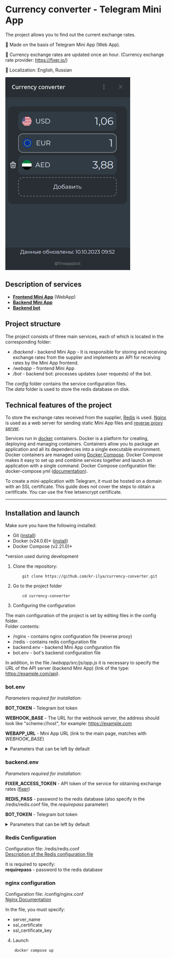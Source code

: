 # Currency converter - Telegram Mini App

The project allows you to find out the current exchange rates. 

🔸 Made on the basis of Telegram Mini App (Web App). 

🔸 Currency exchange rates are updated once an hour. (Currency exchange rate provider: https://fixer.io/)

🔸 Localization: English, Russian 

![preview mini app][main_img]  


## Description of services  

* **[Frontend Mini App][miniapp_docs]** (WebApp)
* **[Backend Mini App][backend_docs]**
* **[Backend bot][bot_docs]**

## Project structure 

The project consists of three main services, each of which is located in the corresponding folder:  
* */backend* - backend Mini App - It is responsible for storing and receiving exchange rates from the supplier and implements an API for receiving rates by the Mini App frontend.
* */webapp* - frontend Mini App
* */bot* - backend bot: processes updates (user requests) of the bot.

The *config* folder contains the service configuration files.  
The *data* folder is used to store the redis database on disk.

## Technical features of the project

To store the exchange rates received from the supplier, [Redis][redis] is used.
[Nginx][nginx] is used as a web server for sending static Mini App files and [reverse proxy server][reverse_proxy].  

Services run in [docker][docker] containers. Docker is a platform for creating, deploying and managing containers. Containers allow you to package an application and all its dependencies into a single executable environment.  
Docker containers are managed using [Docker Compose][docker_compose]. Docker Compose makes it easy to set up and combine services together and launch an application with a single command. Docker Compose configuration file: docker-compose.yml ([documentation][compose_config]).  

To create a mini-application with Telegram, it must be hosted on a domain with an SSL certificate. This guide does not cover the steps to obtain a certificate. You can use the free letsencrypt certificate.

---

## Installation and launch  

Make sure you have the following installed:  
* Git ([install][git_download])
* Docker (v24.0.6)* ([install][install_docker])
* Docker Compose (v2.21.0)*

*version used during development

1. Clone the repository:

    ```shell
        git clone https://github.com/kr-ilya/currency-converter.git
    ```
2. Go to the project folder  

    ```shell
        cd currency-converter
    ```

3. Configuring the configuration

The main configuration of the project is set by editing files in the config folder.  
Folder contents:
* /nginx - contains nginx configuration file (reverse proxy)
* /redis - contains redis configuration file
* backend.env - backend Mini App configuration file 
* bot.env - bot's backend configuration file

In addition, in the file */webapp/src/js/app.js* it is necessary to specify the URL of the API server (backend Mini App) (link of the type: https://example.com/api).

### bot.env

*Parameters required for installation:*    

**BOT_TOKEN** - Telegram bot token 

**WEBHOOK_BASE** - The URL for the webhook server, the address should look like "scheme://host", for example: https://example.com  

**WEBAPP_URL** - Mini App URL (link to the main page, matches with *WEBHOOK_BASE*)

<details>
<summary>Parameters that can be left by default</summary> 

**LOGGER_TYPE** - type of logging (prod/dev)  

**LISTEN_ADDRESS** - the address with the webhook port of the bot server.  
When changing, also change the port in the /config/nginx/nginx.conf file. (in the *upstream bot* section) 

</details>

### backend.env  

*Parameters required for installation:*  

**FIXER_ACCESS_TOKEN** - API token of the service for obtaining exchange rates ([fixer][fixer])  

**REDIS_PASS** - password to the redis database (also specify in the /redis/redis.conf file, the *requirepass* parameter)

**BOT_TOKEN** - Telegram bot token

<details>
<summary>Parameters that can be left by default</summary> 

**LISTEN_ADDRESS** - the address with the backend port of the bot server.  
When changing, also change the port in the /config/nginx/nginx.conf file. (in the *upstream api* section)

**LOGGER_TYPE** - logging type (prod/dev)  

**REDIS_DB=0** - redis database number  

**REDIS_HOST** - redis host (corresponds to the name of the service from docker-compose.yml)

**REDIS_PORT** - redis port (also specify the *port* parameter in the /redis/redis.conf file)
</details>

### Redis Configuration  

Configuration file: /redis/redis.conf  
[Description of the Redis configuration file][redis_config]

It is required to specify:  
**requirepass** - password to the redis database

### nginx configuration

Configuration file: /config/nginx.conf  
[Nginx Documentation][nginx_docs]  

In the file, you must specify:
* server_name  
* ssl_certificate  
* ssl_certificate_key



4. Launch  

```shell
    docker compose up
```


[//]: # (LINKS)
[main_img]: ./assets/main.png
[redis]: https://redis.io/
[reverse_proxy]: https://en.wikipedia.org/wiki/Reverse_proxy
[nginx]: https://nginx.org/en/
[docker]: https://www.docker.com/get-started/
[docker_compose]: https://docs.docker.com/compose/
[git_download]: https://git-scm.com/downloads
[install_docker]: https://docs.docker.com/engine/install/
[fixer]: https://fixer.io/
[redis_config]: https://redis.io/docs/management/config-file/
[nginx_docs]: https://nginx.org/en/docs/
[compose_config]: https://docs.docker.com/compose/compose-file/03-compose-file/
[miniapp_docs]: ./miniapp_en.md
[backend_docs]: ./backend_en.md
[bot_docs]: ./bot_en.md